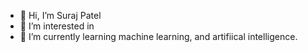 - 👋 Hi, I’m Suraj Patel
- 👀 I’m interested in 
- 🌱 I’m currently learning machine learning, and artifiical intelligence.

<!---
Suru10/Suru10 is a ✨ special ✨ repository because its `README.md` (this file) appears on your GitHub profile.
You can click the Preview link to take a look at your changes.
--->
